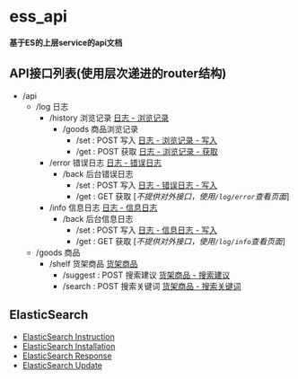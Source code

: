 
# ess_api

**基于ES的上层service的api文档**

## API接口列表(使用层次递进的router结构)
* /api
  * /log 日志
    * /history 浏览记录 [ 日志 - 浏览记录 ](./log/history/readme.md)
      * /goods 商品浏览记录 
        * /set : POST 写入 [ 日志 - 浏览记录 - 写入](./log/history/readme.md#11-goodsset)
        * /get : POST 获取 [ 日志 - 浏览记录 - 获取](./log/history/readme.md#12-goodsget)
    * /error 错误日志 [ 日志 - 错误日志 ](./log/error/readme.md)
      * /back 后台错误日志
        * /set : POST 写入 [ 日志 - 错误日志 - 写入](./log/error/readme.md#11-backset)
        * /get : GET 获取 [*不提供对外接口，使用`/log/error`查看页面*]
    * /info 信息日志 [ 日志 - 信息日志 ](./log/info/readme.md)
      * /back 后台信息日志
        * /set : POST 写入 [ 日志 - 信息日志 - 写入](./log/info/readme.md#11-backset)
        * /get : GET 获取 [*不提供对外接口，使用`/log/info`查看页面*]
  * /goods 商品
  	* /shelf 货架商品 [货架商品](./goods/shelf/readme.md)
  		* /suggest : POST 搜索建议 [货架商品 - 搜索建议](./goods/shelf/readme.md#11-suggest)  
  		* /search : POST 搜索关键词 [货架商品 - 搜索关键词](./goods/shelf/readme.md#11-search)  

## ElasticSearch
* [ElasticSearch Instruction](./doc/elasticsearch/readme.md)
* [ElasticSearch Installation](./doc/elasticsearch/installation.md)
* [ElasticSearch Response](./doc/elasticsearch/response.md)
* [ElasticSearch Update](./doc/elasticsearch/update.md)

